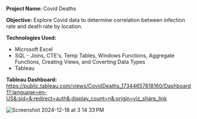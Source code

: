 <strong>Project Name:</strong> Covid Deaths

<strong>Objective:</strong> Explore Covid data to determine correlation between infection rate and death rate by location.

<strong>Technologies Used:</strong> 
* Microsoft Excel
* SQL - Joins, CTE's, Temp Tables, Windows Functions, Aggregate Functions, Creating Views, and Coverting Data Types
* Tableau

<strong>Tableau Dashboard:</strong> https://public.tableau.com/views/CovidDeaths_17344657818160/Dashboard1?:language=en-US&:sid=&:redirect=auth&:display_count=n&:origin=viz_share_link

![Screenshot 2024-12-18 at 3 14 33 PM](https://github.com/user-attachments/assets/6f8ce183-2ccc-449d-bfa2-89997c833182)
